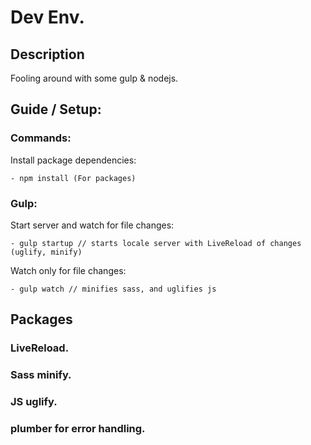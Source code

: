 # Dev Env.

## Description

Fooling around with some gulp & nodejs.

## Guide / Setup:

### Commands:

Install package dependencies:
```
- npm install (For packages)
```

### Gulp:

Start server and watch for file changes:
```
- gulp startup // starts locale server with LiveReload of changes (uglify, minify)
```

Watch only for file changes:
```
- gulp watch // minifies sass, and uglifies js
```

## Packages

### LiveReload.
### Sass minify.
### JS uglify.
### plumber for error handling.